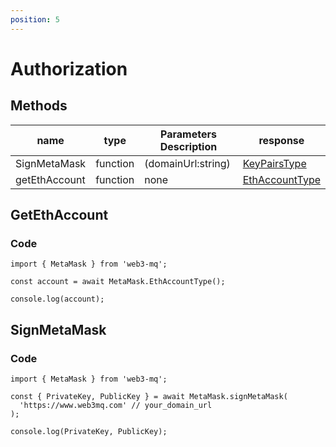 ```yaml
---
position: 5
---
```


# Authorization

## Methods

| name          | type     | Parameters Description | response                                                           |
| ------------- | -------- | ---------------------- | ------------------------------------------------------------------ |
| SignMetaMask  | function | (domainUrl:string)     | [KeyPairsType](/docs/Web3MQ-SDK/JS-SDK/types/#keypairstype)     |
| getEthAccount | function | none                   | [EthAccountType](/docs/Web3MQ-SDK/JS-SDK/types/#ethaccounttype) |

## GetEthAccount

### Code

```tsx
import { MetaMask } from 'web3-mq';

const account = await MetaMask.EthAccountType();

console.log(account);
```

## SignMetaMask

### Code

```tsx
import { MetaMask } from 'web3-mq';

const { PrivateKey, PublicKey } = await MetaMask.signMetaMask(
  'https://www.web3mq.com' // your_domain_url
);

console.log(PrivateKey, PublicKey);
```
